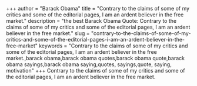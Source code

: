 +++
author = "Barack Obama"
title = "Contrary to the claims of some of my critics and some of the editorial pages, I am an ardent believer in the free market."
description = "the best Barack Obama Quote: Contrary to the claims of some of my critics and some of the editorial pages, I am an ardent believer in the free market."
slug = "contrary-to-the-claims-of-some-of-my-critics-and-some-of-the-editorial-pages-i-am-an-ardent-believer-in-the-free-market"
keywords = "Contrary to the claims of some of my critics and some of the editorial pages, I am an ardent believer in the free market.,barack obama,barack obama quotes,barack obama quote,barack obama sayings,barack obama saying,quotes, sayings,quote, saying, motivation"
+++
Contrary to the claims of some of my critics and some of the editorial pages, I am an ardent believer in the free market.
